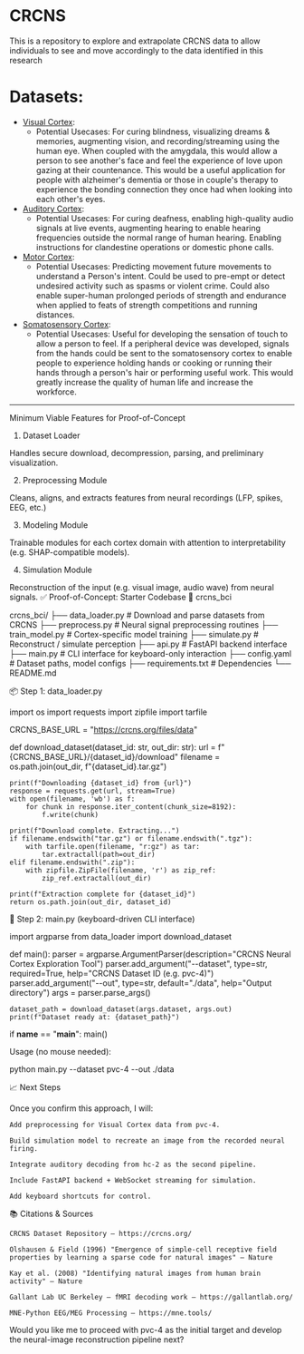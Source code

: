# CRCNS

This is a repository to explore and extrapolate CRCNS data to allow individuals to see and move accordingly to the data identified in this research

# Datasets:

- [Visual Cortex](https://crcns.org/data-sets/vc/pvc-1):
  - Potential Usecases: For curing blindness, visualizing dreams & memories, augmenting vision, and recording/streaming using the human eye. When coupled with the amygdala, this would allow a person to see another's face and feel the experience of love upon gazing at their countenance. This would be a useful application for people with alzheimer's dementia or those in couple's therapy to experience the bonding connection they once had when looking into each other's eyes.
- [Auditory Cortex](https://crcns.org/data-sets/ac):
  - Potential Usecases: For curing deafness, enabling high-quality audio signals at live events, augmenting hearing to enable hearing frequencies outside the normal range of human hearing. Enabling instructions for clandestine operations or domestic phone calls.
- [Motor Cortex](https://crcns.org/data-sets/motor-cortex):
  - Potential Usecases: Predicting movement future movements to understand a Person's intent. Could be used to pre-empt or detect undesired activity such as spasms or violent crime. Could also enable super-human prolonged periods of strength and endurance when applied to feats of strength competitions and running distances.
- [Somatosensory Cortex](https://crcns.org/data-sets/ssc):
  - Potential Usecases: Useful for developing the sensation of touch to allow a person to feel. If a peripheral device was developed, signals from the hands could be sent to the somatosensory cortex to enable people to experience holding hands or cooking or running their hands through a person's hair or performing useful work. This would greatly increase the quality of human life and increase the workforce.

---

Minimum Viable Features for Proof-of-Concept

1. Dataset Loader

Handles secure download, decompression, parsing, and preliminary visualization.

2. Preprocessing Module

Cleans, aligns, and extracts features from neural recordings (LFP, spikes, EEG, etc.)

3. Modeling Module

Trainable modules for each cortex domain with attention to interpretability (e.g. SHAP-compatible models).

4. Simulation Module

Reconstruction of the input (e.g. visual image, audio wave) from neural signals.
✅ Proof-of-Concept: Starter Codebase
📁 crcns_bci

crcns_bci/
├── data_loader.py # Download and parse datasets from CRCNS
├── preprocess.py # Neural signal preprocessing routines
├── train_model.py # Cortex-specific model training
├── simulate.py # Reconstruct / simulate perception
├── api.py # FastAPI backend interface
├── main.py # CLI interface for keyboard-only interaction
├── config.yaml # Dataset paths, model configs
├── requirements.txt # Dependencies
└── README.md

📦 Step 1: data_loader.py

import os
import requests
import zipfile
import tarfile

CRCNS_BASE_URL = "https://crcns.org/files/data"

def download_dataset(dataset_id: str, out_dir: str):
url = f"{CRCNS_BASE_URL}/{dataset_id}/download"
filename = os.path.join(out_dir, f"{dataset_id}.tar.gz")

    print(f"Downloading {dataset_id} from {url}")
    response = requests.get(url, stream=True)
    with open(filename, 'wb') as f:
        for chunk in response.iter_content(chunk_size=8192):
            f.write(chunk)

    print(f"Download complete. Extracting...")
    if filename.endswith("tar.gz") or filename.endswith(".tgz"):
        with tarfile.open(filename, "r:gz") as tar:
            tar.extractall(path=out_dir)
    elif filename.endswith(".zip"):
        with zipfile.ZipFile(filename, 'r') as zip_ref:
            zip_ref.extractall(out_dir)

    print(f"Extraction complete for {dataset_id}")
    return os.path.join(out_dir, dataset_id)

🧪 Step 2: main.py (keyboard-driven CLI interface)

import argparse
from data_loader import download_dataset

def main():
parser = argparse.ArgumentParser(description="CRCNS Neural Cortex Exploration Tool")
parser.add_argument("--dataset", type=str, required=True, help="CRCNS Dataset ID (e.g. pvc-4)")
parser.add_argument("--out", type=str, default="./data", help="Output directory")
args = parser.parse_args()

    dataset_path = download_dataset(args.dataset, args.out)
    print(f"Dataset ready at: {dataset_path}")

if **name** == "**main**":
main()

Usage (no mouse needed):

python main.py --dataset pvc-4 --out ./data

📈 Next Steps

Once you confirm this approach, I will:

    Add preprocessing for Visual Cortex data from pvc-4.

    Build simulation model to recreate an image from the recorded neural firing.

    Integrate auditory decoding from hc-2 as the second pipeline.

    Include FastAPI backend + WebSocket streaming for simulation.

    Add keyboard shortcuts for control.

📚 Citations & Sources

    CRCNS Dataset Repository – https://crcns.org/

    Olshausen & Field (1996) "Emergence of simple-cell receptive field properties by learning a sparse code for natural images" – Nature

    Kay et al. (2008) "Identifying natural images from human brain activity" – Nature

    Gallant Lab UC Berkeley – fMRI decoding work – https://gallantlab.org/

    MNE-Python EEG/MEG Processing – https://mne.tools/

Would you like me to proceed with pvc-4 as the initial target and develop the neural-image reconstruction pipeline next?
